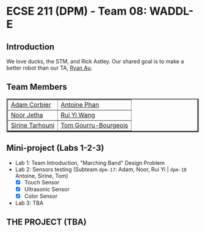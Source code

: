 # ECSE 211 (DPM) - Team 08: WADDL-E

## Introduction
We love ducks, the STM, and Rick Astley. Our shared goal is to make a better robot than our TA, [Ryan Au](https://github.com/auryan898).

## Team Members
<table border="3">
    <tr>
        <td> <a href="https://github.com/Ad2Am2">Adam Corbier</a> </td>
        <td> <a href="https://github.com/notkaramel">Antoine Phan</a> </td>
    </tr>
    <tr>
        <td> <a href="https://github.com/NJ1103">Noor Jetha</a> </td>
        <td> <a href="https://github.com/Miguuba"> Rui Yi Wang </td>
    </tr>
    <tr>
        <td> <a href="https://github.com">Sirine Tarhouni</a> </td>
        <td> <a href="https://github.com/TomGB5553">Tom Gourru-Bourgeois</a> </td>
    </tr>
</table>

## Mini-project (Labs 1-2-3)
- Lab 1: Team Introduction, "Marching Band" Design Problem
- Lab 2: Sensors testing (Subteam ```dpm-17```: Adam, Noor, Rui Yi | ```dpm-18``` Antoine, Sirine, Tom)
  - [x] Touch Sensor
  - [x] Ultrasonic Sensor
  - [x] Color Sensor
- Lab 3: TBA

## THE PROJECT (TBA)
